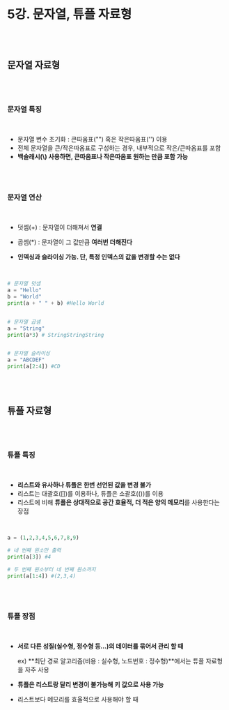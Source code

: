 # 5강. 문자열, 튜플 자료형

<br>

<br>

## 문자열 자료형

<br>

<br>

### 문자열 특징

<br>

- 문자열 변수 초기화 : 큰따옴표("") 혹은 작은따옴표('') 이용
- 전체 문자열을 큰/작은따옴표로 구성하는 경우, 내부적으로 작은/큰따옴표를 포함
- **백슬래시(\\\) 사용하면, 큰따옴표나 작은따옴표 원하는 만큼 포함 가능**

<br>

<br>

### 문자열 연산

<br>

- 덧셈(+) : 문자열이 더해져서 **연결**

- 곱셈(*) : 문자열이 그 값만큼 **여러번 더해진다**

- **인덱싱과 슬라이싱 가능. 단, 특정 인덱스의 값을 변경할 수는 없다**

<br>

```python
# 문자열 덧셈
a = "Hello"
b = "World"
print(a + " " + b) #Hello World


# 문자열 곱셈
a = "String"
print(a*3) # StringStringString


# 문자열 슬라이싱 
a = "ABCDEF"
print(a[2:4]) #CD
```

<br>

<br>

## 튜플 자료형

<br>

<br>

### 튜플 특징

<br>

- **리스트와 유사하나 튜플은 한번 선언된 값을 변경 불가**
- 리스트는 대괄호([])를 이용하나, 튜플은 소괄호(())를 이용
- 리스트에 비해 **튜플은 상대적으로 공간 효율적, 더 적은 양의 메모리**를 사용한다는 장점

<br>

``` python
a = (1,2,3,4,5,6,7,8,9)

# 네 번째 원소만 출력
print(a[3]) #4

# 두 번째 원소부터 네 번째 원소까지
print(a[1:4]) #(2,3,4)
```

<br>

<br>

### 튜플 장점

<br>

- **서로 다른 성질(실수형, 정수형 등...)의 데이터를 묶어서 관리 할 때**

  ex) **최단 경로 알고리즘(비용 : 실수형, 노드번호 : 정수형)**에서는 튜플 자료형을 자주 사용

- **튜플은 리스트랑 달리 변경이 불가능해 키 값으로 사용 가능**

- 리스트보다 메모리를 효율적으로 사용해야 할 때

<br>